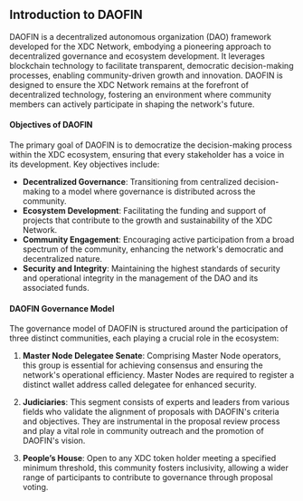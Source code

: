 ## Introduction to DAOFIN

DAOFIN is a decentralized autonomous organization (DAO) framework developed for the XDC Network, embodying a pioneering approach to decentralized governance and ecosystem development. It leverages blockchain technology to facilitate transparent, democratic decision-making processes, enabling community-driven growth and innovation. DAOFIN is designed to ensure the XDC Network remains at the forefront of decentralized technology, fostering an environment where community members can actively participate in shaping the network's future.

#### Objectives of DAOFIN

The primary goal of DAOFIN is to democratize the decision-making process within the XDC ecosystem, ensuring that every stakeholder has a voice in its development. Key objectives include:

-   **Decentralized Governance**: Transitioning from centralized decision-making to a model where governance is distributed across the community.
-   **Ecosystem Development**: Facilitating the funding and support of projects that contribute to the growth and sustainability of the XDC Network.
-   **Community Engagement**: Encouraging active participation from a broad spectrum of the community, enhancing the network's democratic and decentralized nature.
-   **Security and Integrity**: Maintaining the highest standards of security and operational integrity in the management of the DAO and its associated funds.


#### DAOFIN Governance Model

The governance model of DAOFIN is structured around the participation of three distinct communities, each playing a crucial role in the ecosystem:

1.  **Master Node Delegatee Senate**: Comprising Master Node operators, this group is essential for achieving consensus and ensuring the network's operational efficiency. Master Nodes are required to register a distinct wallet address called delegatee for enhanced security.
    
2.  **Judiciaries**: This segment consists of experts and leaders from various fields who validate the alignment of proposals with DAOFIN's criteria and objectives. They are instrumental in the proposal review process and play a vital role in community outreach and the promotion of DAOFIN's vision.
    
3.  **People’s House**: Open to any XDC token holder meeting a specified minimum threshold, this community fosters inclusivity, allowing a wider range of participants to contribute to governance through proposal voting.



